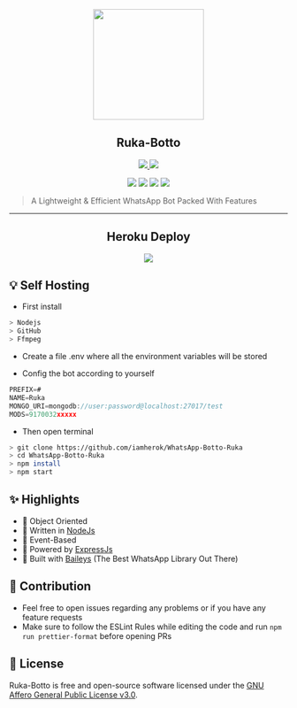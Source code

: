 <!-- ![Just...]() -->

<div align='center'>
<img src="https://www.linkpicture.com/q/4BDE6F9A-D297-4432-9C21-B06F91002E85.jpeg" 
     width="200" 
     height="200" />

<h2> Ruka-Botto </h2><be>

<a href='https://github.com/iamherok/WhatsApp-Botto-Ruka/releases'>
  
<img src='https://img.shields.io/github/v/release/iamherok/WhatsApp-Botto-Ruka?color=white&label=version&style=for-the-badge'>
  
</a>
  
<a href='https://github.com/LuckyYam/Whatsapp-bot/blob/master/LICENSE'>
  
<img src='https://img.shields.io/github/license/LuckyYam/WhatsApp-bot?color=white&style=for-the-badge'>
  
</a>


<a href="https://git-scm.com/downloads"><img src="http://img.shields.io/badge/-Git-F1502F?style=flat&logo=git&logoColor=FFFFFF"></a>
<a href="https://nodejs.org/en/download"><img
src="https://img.shields.io/badge/-Node.js-3C873A?style=flat&logo=Node.js&logoColor=white"></a>
<a href="https://ffmpeg.org/download.html"><img src="http://img.shields.io/badge/-Ffmpeg-000000?style=flat&logo=ffmpeg&logoColor=green"></a>
<a href="https://www.mongodb.com/cloud/atlas/lp/try4?utm_source=google&utm_campaign=search_gs_pl_evergreen_atlas_core_prosp-brand_gic-null_apac-in_ps-all_mobile_eng_lead&utm_term=mongodb%20atlas&utm_medium=cpc_paid_search&utm_ad=e&utm_ad_campaign_id=12564980858&adgroup=116332189581&gclid=CjwKCAjw4JWZBhApEiwAtJUN0KnEgMTAPsFAJx0hHJ1U2YvK3Sy5PvVx3jDQN2gyMwKDxl_umuKC4BoCe7IQAvD_BwE"><img src="https://img.shields.io/badge/-MongoDB-3C873A?style=flat&logo=MongoDB&logoColor=green&color=white"></a>

</div>

> A Lightweight & Efficient WhatsApp Bot Packed With Features

---

<div align='center'>

  
## Heroku Deploy
  
<a href='https://heroku.com/deploy'>
  
<img src='https://www.herokucdn.com/deploy/button.png'>
  
</a>
  
</div>

## 💡 Self Hosting 

- First install
```bash
> Nodejs
> GitHub 
> Ffmpeg
```
- Create a file .env where all the environment variables will be stored 

- Config the bot according to yourself 

```js
PREFIX=#
NAME=Ruka
MONGO_URI=mongodb://user:password@localhost:27017/test
MODS=9170032xxxxx
```
- Then open terminal 

```bash
> git clone https://github.com/iamherok/WhatsApp-Botto-Ruka
> cd WhatsApp-Botto-Ruka
> npm install  
> npm start
```

## ✨ Highlights
- 💖 Object Oriented 
- 💙 Written in [NodeJs](https://nodejs.org/)
- 💛 Event-Based 
- 💚 Powered by [ExpressJs](https://expressjs.com/)
- 💝 Built with [Baileys](https://github.com/adiwajshing/baileys) (The Best WhatsApp Library Out There) 

## 💪 Contribution

+ Feel free to open issues regarding any problems or if you have any feature requests
+ Make sure to follow the ESLint Rules while editing the code and run `npm run prettier-format` before opening PRs

 ## 📃 License

 Ruka-Botto is free and open-source software licensed under the [GNU Affero General Public License v3.0](https://github.com/iamherok/WhatsApp-Botto-Ruka/blob/master/LICENSE).
